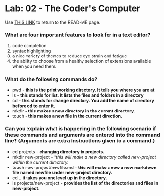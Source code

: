 # Lab: 02 - The Coder's Computer

Use [THIS LINK](https://c0d3cisco.github.io/reading-notes/) to return to the READ-ME page. 

### What are four important features to look for in a text editor?

1. code completion
2. syntax highlighting
3. a nice variety of themes to reduce eye strain and fatigue
4. the ability to choose from a healthy selection of extensions available when you need them.

### What do the following commands do?
- pwd - **this is the print working directory. It tells you where you are at**
- ls - **this stands for list. It lists the files and folders in a directory**
- cd - **this stands for change directory. You add the name of directory before cd to enter it.**
- mkdir - **this makes a new directory in the current directory.**
- touch - **this makes a new file in the current direction.**

### Can you explain what is happening in the following scenario if these commands and arguments are entered into the command line? (Arguments are extra instructions given to a command.)

- cd projects - **changing directory to projects.**
- mkdir new-project - **this will make a new directory called new-project within the current directory.*
- touch new-project/newfile.md - **this will make a new a new markdown file named newfile under new-project directory.**
- cd .. **it takes you one level up in the directory.**
- ls projects/new-project - **provides the list of the directories and files in new-project.**
